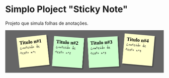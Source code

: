 # Simplo Ploject "Sticky Note"
  Projeto que simula folhas de anotações.


![alt text](./img/StickNotes.png "Title")
